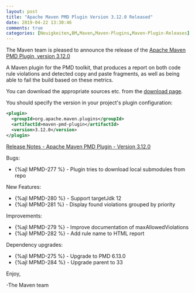 ```yaml
---
layout: post
title: "Apache Maven PMD Plugin Version 3.12.0 Released"
date: 2019-04-22 13:30:46
comments: true
categories: [Neuigkeiten,BM,Maven,Maven-Plugins,Maven-Plugin-Releases]
---
```

The Maven team is pleased to announce the release of the 
[Apache Maven PMD Plugin, version 3.12.0](http://maven.apache.org/plugins/maven-pmd-plugin/)

A Maven plugin for the PMD toolkit, that produces a report on both code rule
violations and detected copy and paste fragments, as well as being able to fail
the build based on these metrics.

You can download the appropriate sources etc. from the 
[download page](https://maven.apache.org/plugins/maven-pmd-plugin/download.cgi).

You should specify the version in your project's plugin configuration:

``` xml
<plugin>
  <groupId>org.apache.maven.plugins</groupId>
  <artifactId>maven-pmd-plugin</artifactId>
  <version>3.12.0</version>
</plugin>
```

<!-- more -->

[Release Notes - Apache Maven PMD Plugin - Version 3.12.0](https://issues.apache.org/jira/secure/ReleaseNote.jspa?projectId=12317621&version=12344380)

Bugs:

- {%ajl MPMD-277 %} - Plugin tries to download local submodules from repo

New Features:

- {%ajl MPMD-280 %} - Support targetJdk 12
- {%ajl MPMD-281 %} - Display found violations grouped by priority

Improvements:

- {%ajl MPMD-279 %} - Improve documentation of maxAllowedViolations
- {%ajl MPMD-282 %} - Add rule name to HTML report

Dependency upgrades:

- {%ajl MPMD-275 %} - Upgrade to PMD 6.13.0
- {%ajl MPMD-284 %} - Upgrade parent to 33

Enjoy,

-The Maven team
